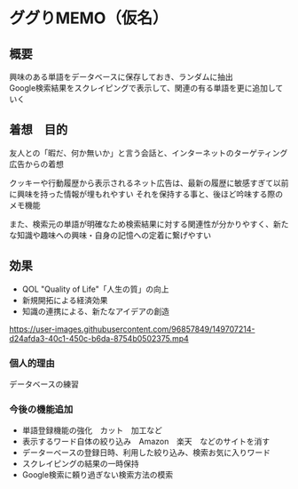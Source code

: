 # ググりMEMO（仮名）


## 概要

興味のある単語をデータベースに保存しておき、ランダムに抽出  
Google検索結果をスクレイピングで表示して、関連の有る単語を更に追加していく


## 着想　目的

友人との「暇だ、何か無いか」と言う会話と、インターネットのターゲティング広告からの着想  

クッキーや行動履歴から表示されるネット広告は、最新の履歴に敏感すぎて以前に興味を持った情報が埋もれやすい
それを保持する事と、後ほど吟味する際のメモ機能  

また、検索元の単語が明確なため検索結果に対する関連性が分かりやすく、新たな知識や趣味への興味・自身の記憶への定着に繋げやすい
　

## 効果

- QOL "Quality of Life"「人生の質」の向上
- 新規開拓による経済効果
- 知識の連携による、新たなアイデアの創造


https://user-images.githubusercontent.com/96857849/149707214-d24afda3-40c1-450c-b6da-8754b0502375.mp4


### 個人的理由

 データベースの練習


### 今後の機能追加

- 単語登録機能の強化　カット　加工など
- 表示するワード自体の絞り込み　Amazon　楽天　などのサイトを消す
- データーベースの登録日時、利用した絞り込み、検索お気に入りワード
- スクレイピングの結果の一時保持
- Google検索に頼り過ぎない検索方法の模索
